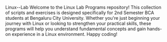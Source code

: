 Linux--Lab
Welcome to the Linux Lab Programs repository! This collection of scripts and exercises is designed specifically for 2nd Semester BCA students at Bengaluru City University. 
Whether you're just beginning your journey with Linux or looking to strengthen your practical skills, these programs will help you understand fundamental concepts and gain hands-on experience in a Linux environment.
Happy coding!
